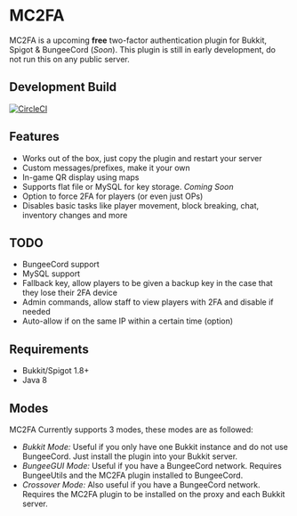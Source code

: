 # MC2FA
MC2FA is a upcoming **free** two-factor authentication plugin for Bukkit, Spigot & BungeeCord (*Soon*). This plugin is still in early development, do not run this on any public server.

## Development Build
[![CircleCI](https://circleci.com/gh/ConnorLinfoot/MC2FA/tree/master.svg?style=svg)](https://api.connorlinfoot.com/v1/ci/artifact/MC2FA/latest/download)

## Features
- Works out of the box, just copy the plugin and restart your server
- Custom messages/prefixes, make it your own
- In-game QR display using maps
- Supports flat file or MySQL for key storage. *Coming Soon*
- Option to force 2FA for players (or even just OPs)
- Disables basic tasks like player movement, block breaking, chat, inventory changes and more

## TODO
- BungeeCord support
- MySQL support
- Fallback key, allow players to be given a backup key in the case that they lose their 2FA device
- Admin commands, allow staff to view players with 2FA and disable if needed
- Auto-allow if on the same IP within a certain time (option)

## Requirements
- Bukkit/Spigot 1.8+
- Java 8

## Modes
MC2FA Currently supports 3 modes, these modes are as followed:
- *Bukkit Mode:* Useful if you only have one Bukkit instance and do not use BungeeCord. Just install the plugin into your Bukkit server.
- *BungeeGUI Mode:* Useful if you have a BungeeCord network. Requires BungeeUtils and the MC2FA plugin installed to BungeeCord.
- *Crossover Mode:* Also useful if you have a BungeeCord network. Requires the MC2FA plugin to be installed on the proxy and each Bukkit server. 